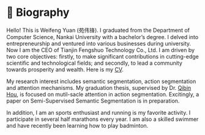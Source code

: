 # 🤵 Biography

Hello! This is Weifeng Yuan (苑伟锋). I graduated from the Department of Computer Science, Nankai University with a bachelor’s degree. I delved into entrepreneurship and ventured into various businesses during university. Now I am the CEO of Tianjin Fengshuo Technology Co., Ltd. I am driven by two core objectives: firstly, to make significant contributions in cutting-edge scientific and technological fields; and secondly, to lead a community towards prosperity and wealth. Here is my [CV](http://ywflare.github.io/files/CV_WeifengYuan.pdf).

My research interest includes semantic segmentation, action segmentation and attention mechanisms. My graduation thesis, supervised by Dr. [Qibin Hou](https://houqb.github.io/), is focused on mutil-sacle attention in action segmentation. Excitingly, a paper on Semi-Supervised Semantic Segmentation is in preparation.

In addition, I am an sports enthusiast and running is my favorite activity. I participate in several half marathons every year. I am also a skilled swimmer and have recently been learning how to play badminton.